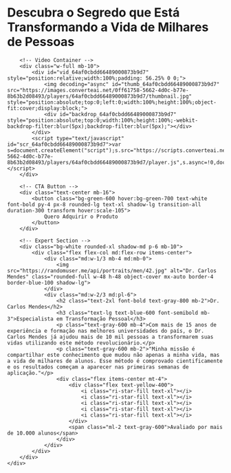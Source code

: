 <!DOCTYPE html>
<html lang="pt-BR">
<head>
    <meta charset="UTF-8">
    <meta name="viewport" content="width=device-width, initial-scale=1.0">
    <title>Página VSL</title>
    <script src="https://cdn.tailwindcss.com"></script>
    <!-- Add Remix Icon CSS -->
    <link href="https://cdn.jsdelivr.net/npm/remixicon@4.6.0/fonts/remixicon.css" rel="stylesheet">
</head>
<body class="bg-gray-50 min-h-screen">
    <div class="container mx-auto px-4 py-8 max-w-4xl">
        <!-- Headline -->
        <h1 class="text-3xl md:text-4xl font-bold text-center text-gray-800 mb-10 leading-tight">
            Descubra o Segredo que Está Transformando a Vida de Milhares de Pessoas
        </h1>
        
        <!-- Video Container -->
        <div class="w-full mb-10">
            <div id="vid_64af0cbdd66489000873b9d7" style="position:relative;width:100%;padding: 56.25% 0 0;">
                <img decoding="async" id="thumb_64af0cbdd66489000873b9d7" src="https://images.converteai.net/0ff61758-5662-4d0c-b77e-8b63b2d08493/players/64af0cbdd66489000873b9d7/thumbnail.jpg" style="position:absolute;top:0;left:0;width:100%;height:100%;object-fit:cover;display:block;">
                <div id="backdrop_64af0cbdd66489000873b9d7" style="position:absolute;top:0;width:100%;height:100%;-webkit-backdrop-filter:blur(5px);backdrop-filter:blur(5px);"></div>
            </div>
            <script type="text/javascript" id="scr_64af0cbdd66489000873b9d7">var s=document.createElement("script");s.src="https://scripts.converteai.net/0ff61758-5662-4d0c-b77e-8b63b2d08493/players/64af0cbdd66489000873b9d7/player.js",s.async=!0,document.head.appendChild(s);</script>
        </div>
        
        <!-- CTA Button -->
        <div class="text-center mb-16">
            <button class="bg-green-600 hover:bg-green-700 text-white font-bold py-4 px-8 rounded-lg text-xl shadow-lg transition-all duration-300 transform hover:scale-105">
                Quero Adquirir o Produto
            </button>
        </div>
        
        <!-- Expert Section -->
        <div class="bg-white rounded-xl shadow-md p-6 mb-10">
            <div class="flex flex-col md:flex-row items-center">
                <div class="md:w-1/3 mb-4 md:mb-0">
                    <img src="https://randomuser.me/api/portraits/men/42.jpg" alt="Dr. Carlos Mendes" class="rounded-full w-48 h-48 object-cover mx-auto border-4 border-blue-100 shadow-lg">
                </div>
                <div class="md:w-2/3 md:pl-6">
                    <h2 class="text-2xl font-bold text-gray-800 mb-2">Dr. Carlos Mendes</h2>
                    <h3 class="text-lg text-blue-600 font-semibold mb-3">Especialista em Transformação Pessoal</h3>
                    <p class="text-gray-600 mb-4">Com mais de 15 anos de experiência e formação nas melhores universidades do país, o Dr. Carlos Mendes já ajudou mais de 10 mil pessoas a transformarem suas vidas utilizando este método revolucionário.</p>
                    <p class="text-gray-600 mb-2">"Minha missão é compartilhar este conhecimento que mudou não apenas a minha vida, mas a vida de milhares de alunos. Esse método é comprovado cientificamente e os resultados começam a aparecer nas primeiras semanas de aplicação."</p>
                    <div class="flex items-center mt-4">
                        <div class="flex text-yellow-400">
                            <i class="ri-star-fill text-xl"></i>
                            <i class="ri-star-fill text-xl"></i>
                            <i class="ri-star-fill text-xl"></i>
                            <i class="ri-star-fill text-xl"></i>
                            <i class="ri-star-fill text-xl"></i>
                        </div>
                        <span class="ml-2 text-gray-600">Avaliado por mais de 10.000 alunos</span>
                    </div>
                </div>
            </div>
        </div>
    </div>
</body>
</html>
